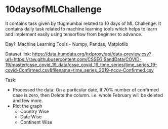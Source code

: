 # 10daysofMLChallenge
It contains task given by tfugmumbai related to 10 days of ML Challenge. It contains daily task related to machine learning tools which helps to learn and implement easily using tensorflow from beginner to advance.

Day1:
Machine Learning Tools - Numpy, Pandas, Matplotlib 

Dataset link: https://data.humdata.org/hxlproxy/api/data-preview.csv?url=https://raw.githubusercontent.com/CSSEGISandData/COVID-19/master/csse_covid_19_data/csse_covid_19_time_series/time_series_19-covid-Confirmed.csv&filename=time_series_2019-ncov-Confirmed.csv

Task: 
- Processed the data: On a particular date, If 70% number of confirmed case is zero, then Delete the column. i.e. whole February will be deleted and few more.
- Plot the graph
    - Country Wise
    - Date Wise
    - Continent Wise
